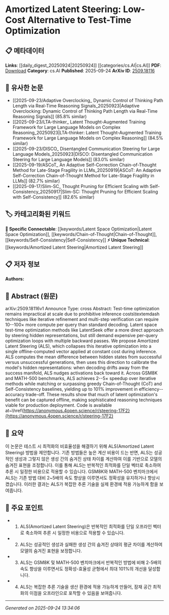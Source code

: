 <!-- KEYWORD_LINKING_METADATA:
{
  "processed_timestamp": "2025-09-24T13:34:06.267657",
  "vocabulary_version": "1.0",
  "selected_keywords": [
    "Amortized Latent Steering",
    "Latent Space Optimization",
    "Chain-of-Thought",
    "Self-Consistency"
  ],
  "rejected_keywords": [],
  "similarity_scores": {
    "Amortized Latent Steering": 0.78,
    "Latent Space Optimization": 0.77,
    "Chain-of-Thought": 0.8,
    "Self-Consistency": 0.75
  },
  "extraction_method": "AI_prompt_based",
  "budget_applied": true,
  "candidates_json": {
    "candidates": [
      {
        "surface": "Amortized Latent Steering",
        "canonical": "Amortized Latent Steering",
        "aliases": [
          "ALS"
        ],
        "category": "unique_technical",
        "rationale": "This is a novel method introduced in the paper, offering a significant improvement in efficiency for latent optimization.",
        "novelty_score": 0.85,
        "connectivity_score": 0.65,
        "specificity_score": 0.9,
        "link_intent_score": 0.78
      },
      {
        "surface": "Latent space test-time optimization",
        "canonical": "Latent Space Optimization",
        "aliases": [
          "Latent Optimization"
        ],
        "category": "specific_connectable",
        "rationale": "This concept is central to the paper's methodology and connects to broader optimization techniques in machine learning.",
        "novelty_score": 0.55,
        "connectivity_score": 0.82,
        "specificity_score": 0.7,
        "link_intent_score": 0.77
      },
      {
        "surface": "Chain-of-Thought",
        "canonical": "Chain-of-Thought",
        "aliases": [
          "CoT"
        ],
        "category": "specific_connectable",
        "rationale": "Chain-of-Thought is a recognized reasoning technique that enhances model performance and is relevant to the paper's benchmarks.",
        "novelty_score": 0.4,
        "connectivity_score": 0.85,
        "specificity_score": 0.75,
        "link_intent_score": 0.8
      },
      {
        "surface": "Self-Consistency",
        "canonical": "Self-Consistency",
        "aliases": [],
        "category": "specific_connectable",
        "rationale": "Self-Consistency is a baseline method used in the paper, relevant for comparing the proposed method's effectiveness.",
        "novelty_score": 0.35,
        "connectivity_score": 0.78,
        "specificity_score": 0.72,
        "link_intent_score": 0.75
      }
    ],
    "ban_list_suggestions": [
      "Test-time optimization",
      "iterative refinement",
      "multi-step verification"
    ]
  },
  "decisions": [
    {
      "candidate_surface": "Amortized Latent Steering",
      "resolved_canonical": "Amortized Latent Steering",
      "decision": "linked",
      "scores": {
        "novelty": 0.85,
        "connectivity": 0.65,
        "specificity": 0.9,
        "link_intent": 0.78
      }
    },
    {
      "candidate_surface": "Latent space test-time optimization",
      "resolved_canonical": "Latent Space Optimization",
      "decision": "linked",
      "scores": {
        "novelty": 0.55,
        "connectivity": 0.82,
        "specificity": 0.7,
        "link_intent": 0.77
      }
    },
    {
      "candidate_surface": "Chain-of-Thought",
      "resolved_canonical": "Chain-of-Thought",
      "decision": "linked",
      "scores": {
        "novelty": 0.4,
        "connectivity": 0.85,
        "specificity": 0.75,
        "link_intent": 0.8
      }
    },
    {
      "candidate_surface": "Self-Consistency",
      "resolved_canonical": "Self-Consistency",
      "decision": "linked",
      "scores": {
        "novelty": 0.35,
        "connectivity": 0.78,
        "specificity": 0.72,
        "link_intent": 0.75
      }
    }
  ]
}
-->

# Amortized Latent Steering: Low-Cost Alternative to Test-Time Optimization

## 📋 메타데이터

**Links**: [[daily_digest_20250924|20250924]] [[categories/cs.AI|cs.AI]]
**PDF**: [Download](https://arxiv.org/pdf/2509.18116.pdf)
**Category**: cs.AI
**Published**: 2025-09-24
**ArXiv ID**: [2509.18116](https://arxiv.org/abs/2509.18116)

## 🔗 유사한 논문
- [[2025-09-23/Adaptive Overclocking_ Dynamic Control of Thinking Path Length via Real-Time Reasoning Signals_20250923|Adaptive Overclocking: Dynamic Control of Thinking Path Length via Real-Time Reasoning Signals]] (85.8% similar)
- [[2025-09-23/LTA-thinker_ Latent Thought-Augmented Training Framework for Large Language Models on Complex Reasoning_20250923|LTA-thinker: Latent Thought-Augmented Training Framework for Large Language Models on Complex Reasoning]] (84.5% similar)
- [[2025-09-23/DISCO_ Disentangled Communication Steering for Large Language Models_20250923|DISCO: Disentangled Communication Steering for Large Language Models]] (83.0% similar)
- [[2025-09-19/ASCoT_ An Adaptive Self-Correction Chain-of-Thought Method for Late-Stage Fragility in LLMs_20250919|ASCoT: An Adaptive Self-Correction Chain-of-Thought Method for Late-Stage Fragility in LLMs]] (82.7% similar)
- [[2025-09-17/Slim-SC_ Thought Pruning for Efficient Scaling with Self-Consistency_20250917|Slim-SC: Thought Pruning for Efficient Scaling with Self-Consistency]] (82.6% similar)

## 🏷️ 카테고리화된 키워드
**🔗 Specific Connectable**: [[keywords/Latent Space Optimization|Latent Space Optimization]], [[keywords/Chain-of-Thought|Chain-of-Thought]], [[keywords/Self-Consistency|Self-Consistency]]
**⚡ Unique Technical**: [[keywords/Amortized Latent Steering|Amortized Latent Steering]]

## 📋 저자 정보

**Authors:** 

## 📄 Abstract (원문)

arXiv:2509.18116v1 Announce Type: cross 
Abstract: Test-time optimization remains impractical at scale due to prohibitive inference costs\textemdash techniques like iterative refinement and multi-step verification can require $10$--$100\times$ more compute per query than standard decoding. Latent space test-time optimization methods like LatentSeek offer a more direct approach by steering hidden representations, but still demand expensive per-query optimization loops with multiple backward passes. We propose Amortized Latent Steering (ALS), which collapses this iterative optimization into a single offline-computed vector applied at constant cost during inference. ALS computes the mean difference between hidden states from successful versus unsuccessful generations, then uses this direction to calibrate the model's hidden representations: when decoding drifts away from the success manifold, ALS nudges activations back toward it. Across GSM8K and MATH-$500$ benchmarks, ALS achieves $2$--$5\times$ speedup over iterative methods while matching or surpassing greedy Chain-of-Thought (CoT) and Self-Consistency baselines, yielding up to 101\% improvement in efficiency--accuracy trade-off. These results show that much of latent optimization's benefit can be captured offline, making sophisticated reasoning techniques viable for production deployment. Code is available at~\href{https://anonymous.4open.science/r/steering-17F2}{https://anonymous.4open.science/r/steering-17F2}

## 📝 요약

이 논문은 테스트 시 최적화의 비효율성을 해결하기 위해 ALS(Amortized Latent Steering) 방법을 제안합니다. 기존 방법들은 높은 계산 비용이 드는 반면, ALS는 성공적인 생성과 그렇지 않은 생성 간의 숨겨진 상태 차이를 계산하여 이를 기반으로 모델의 숨겨진 표현을 조정합니다. 이를 통해 ALS는 반복적인 최적화를 단일 벡터로 축소하여 추론 시 일정한 비용으로 적용할 수 있습니다. GSM8K와 MATH-500 벤치마크에서 ALS는 기존 방법 대비 2~5배의 속도 향상을 이루면서도 정확성을 유지하거나 향상시켰습니다. 이러한 결과는 ALS가 복잡한 추론 기술을 실제 환경에 적용 가능하게 함을 보여줍니다.

## 🎯 주요 포인트

- 1. ALS(Amortized Latent Steering)은 반복적인 최적화를 단일 오프라인 벡터로 축소하여 추론 시 일정한 비용으로 적용할 수 있습니다.
- 2. ALS는 성공적인 생성과 실패한 생성 간의 숨겨진 상태의 평균 차이를 계산하여 모델의 숨겨진 표현을 보정합니다.
- 3. ALS는 GSM8K 및 MATH-500 벤치마크에서 반복적인 방법에 비해 2-5배의 속도 향상을 이루면서도 정확성-효율성 균형에서 최대 101%의 개선을 달성합니다.
- 4. ALS는 복잡한 추론 기술을 생산 환경에 적용 가능하게 만들어, 잠재 공간 최적화의 이점을 오프라인으로 포착할 수 있음을 보여줍니다.


---

*Generated on 2025-09-24 13:34:06*